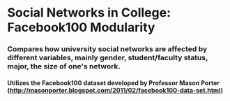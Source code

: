 # Social Networks in College: Facebook100 Modularity 

### Compares how university social networks are affected by different variables, mainly gender, student/faculty status, major, the size of one's network.

#### Utilizes the Facebook100 dataset developed by Professor Mason Porter (http://masonporter.blogspot.com/2011/02/facebook100-data-set.html)

